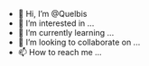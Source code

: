 - 👋 Hi, I’m @Quelbis
- 👀 I’m interested in ...
- 🌱 I’m currently learning ...
- 💞️ I’m looking to collaborate on ...
- 📫 How to reach me ...

<!---
Quelbis/Quelbis is a ✨ special ✨ repository because its `README.md` (this file) appears on your GitHub profile.
You can click the Preview link to take a look at your changes.
--->
